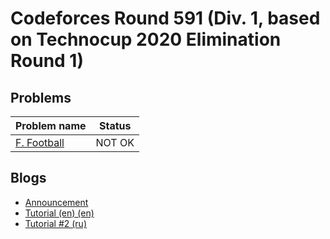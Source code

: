 # Codeforces Round 591 (Div. 1, based on Technocup 2020 Elimination Round 1)

## Problems

|Problem name|Status|
|------------|---------|
| [F. Football](problems/F._Football.md)|NOT OK|
## Blogs

- [Announcement](blogs/Announcement.md)
- [Tutorial (en) (en)](blogs/Tutorial_(en)_(en).md)
- [Tutorial #2 (ru)](blogs/Tutorial_2_(ru).md)
